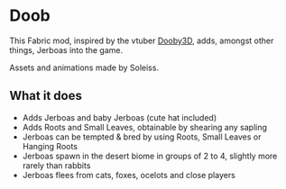 # Doob
This Fabric mod, inspired by the vtuber [Dooby3D](https://www.youtube.com/@dooby3d), adds, amongst other things, Jerboas into the game.

Assets and animations made by Soleiss.

## What it does
- Adds Jerboas and baby Jerboas (cute hat included)
- Adds Roots and Small Leaves, obtainable by shearing any sapling
- Jerboas can be tempted & bred by using Roots, Small Leaves or Hanging Roots
- Jerboas spawn in the desert biome in groups of 2 to 4, slightly more rarely than rabbits
- Jerboas flees from cats, foxes, ocelots and close players
